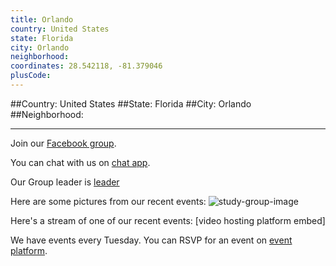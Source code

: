 ```yaml
---
title: Orlando
country: United States
state: Florida
city: Orlando
neighborhood: 
coordinates: 28.542118, -81.379046
plusCode:
---
```


##Country: United States
##State: Florida
##City: Orlando
##Neighborhood: 
*****
Join our [Facebook group](https://www.facebook.com/groups/free.code.camp.orlando).

You can chat with us on [chat app]().

Our Group leader is [leader]()

Here are some pictures from our recent events:
![study-group-image](https://scontent-dft4-2.xx.fbcdn.net/v/t1.0-9/11536097_10206657724179378_2576121979294455901_n.jpg?oh=7b11a6a51262018f8cc6abf114a81d2f&oe=5959D92A)

Here's a stream of one of our recent events:
[video hosting platform embed]

We have events every Tuesday. You can RSVP for an event on [event platform]().
